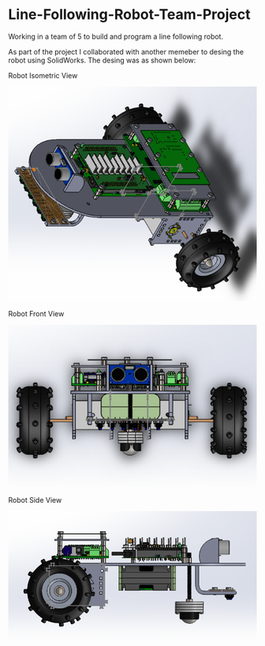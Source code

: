 # Line-Following-Robot-Team-Project
Working in a team of 5 to build and program a line following robot. 

As part of the project I collaborated with another memeber to desing the robot using SolidWorks. The desing was as shown below: 

Robot Isometric View

![](Robot%20Isometric%20View.PNG)

Robot Front View

![](Robot%20Front%20View.PNG)

Robot Side View

![](Robot%20Side%20View.PNG)


